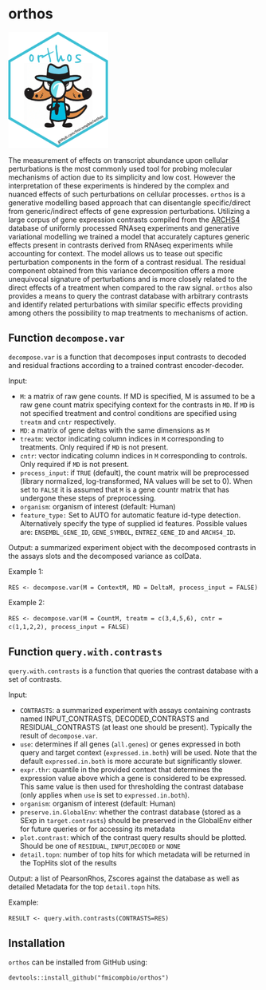 # orthos
<img src="orthos.png" alt="orthos" width="200"/>

The measurement of effects on transcript abundance upon cellular perturbations is the most commonly used tool for probing molecular mechanisms of action due to its simplicity and low cost. However the interpretation of these experiments is hindered by the complex and nuanced effects of such perturbations on cellular processes. `orthos` is a generative modelling based approach that can disentangle specific/direct from generic/indirect effects of gene expression perturbations. Utilizing a large corpus of gene expression contrasts compiled from the [ARCHS4](https://maayanlab.cloud/archs4/)  database of uniformly processed RNAseq experiments and generative variational modelling we trained a model that accurately captures generic effects present in contrasts derived from RNAseq experiments while accounting for context. The model allows us to tease out specific perturbation components in the form of a contrast residual. The residual component obtained from this variance decomposition offers a more unequivocal signature of perturbations and is more closely related to the direct effects of a treatment when compared to the raw signal. `orthos` also provides a means to query the contrast database with arbitrary contrasts and identify related perturbations with similar specific effects providing among others the possibility to map treatments to mechanisms of action.


## Function `decompose.var`
`decompose.var` is a function that decomposes input contrasts to decoded and residual fractions according to a trained contrast encoder-decoder.

Input:
- `M`: a matrix of raw gene counts. If MD is specified, M is assumed to be a raw gene count matrix specifying context for the contrasts in `MD`.
If `MD` is not specified treatment and control conditions are specified using `treatm` and `cntr` respectively.
- `MD`: a matrix of gene deltas with the same dimensions as `M`
- `treatm`: vector indicating column indices in `M` corresponding to treatments. Only required if `MD` is not present.
- `cntr`: vector indicating column indices in `M` corresponding to controls. Only required if `MD` is not present.
- `process_input`: if `TRUE` (default), the count matrix will be preprocessed (library normalized, log-transformed, NA values will be set to 0). When 
set to `FALSE` it is assumed that `M` is a gene countr matrix that has undergone these steps of preprocessing.
- `organism`: organism of interest (default: Human)
-  `feature_type:` Set to AUTO for automatic feature id-type detection. Alternatively specify the type of supplied id features. Possible values are:
`ENSEMBL_GENE_ID`, `GENE_SYMBOL`, `ENTREZ_GENE_ID` and `ARCHS4_ID`.

Output: a summarized experiment object with the decomposed contrasts in the assays slots and the decomposed variance as colData.

Example 1: 

`RES <- decompose.var(M = ContextM, MD = DeltaM, process_input = FALSE)`

Example 2: 

`RES <- decompose.var(M = CountM, treatm = c(3,4,5,6), cntr = c(1,1,2,2), process_input = FALSE)`


## Function `query.with.contrasts`

`query.with.contrasts` is a function that queries the contrast database with a set of contrasts.

Input: 
- `CONTRASTS`: a summarized experiment with assays containing contrasts named INPUT_CONTRASTS, DECODED_CONTRASTS and RESIDUAL_CONTRASTS (at least one should be present). Typically the result of `decompose.var`.
- `use`: determines if all genes (`all.genes`) or genes expressed in both query and target context (`expressed.in.both`) will be used.
Note that the default `expressed.in.both` is more accurate but significantly slower.
- `expr.thr`: quantile in the provided context that determines the expression value above which a gene is considered to be expressed. 
 This same value is then used for thresholding the contrast database (only applies when `use` is set to `expressed.in.both`). 
- `organism`: organism of interest (default: Human)
- `preserve.in.GlobalEnv`: whether the contrast database (stored as a SExp in `target.contrasts`) should be preserved in the GlobalEnv either for future queries or for accessing its metadata
- `plot.contrast`: which of the contrast query results should be plotted. Should be one of `RESIDUAL`, `INPUT`,`DECODED` or `NONE`
- `detail.topn`: number of top hits for which metadata will be returned in the TopHits slot of the results

Output: a list of PearsonRhos, Zscores against the database as well as detailed Metadata for the top `detail.topn` hits.

Example: 

`RESULT <- query.with.contrasts(CONTRASTS=RES)`

## Installation

`orthos` can be installed from GitHub using:

```
devtools::install_github("fmicompbio/orthos")
```









